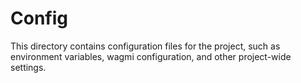 # Config

This directory contains configuration files for the project, such as environment variables, wagmi configuration, and other project-wide settings.
